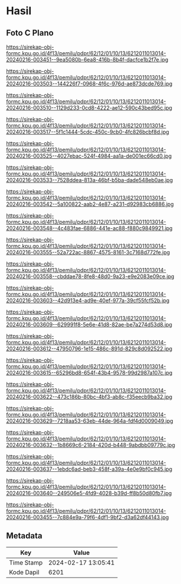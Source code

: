 # Hasil

## Foto C Plano

https://sirekap-obj-formc.kpu.go.id/4f13/pemilu/pdpr/62/12/01/10/13/6212011013014-20240216-003451--9ea5080b-6ea8-416b-8b4f-dacfce1b2f7e.jpg

https://sirekap-obj-formc.kpu.go.id/4f13/pemilu/pdpr/62/12/01/10/13/6212011013014-20240216-003503--144226f7-0968-4f6c-976d-ae873dcde769.jpg

https://sirekap-obj-formc.kpu.go.id/4f13/pemilu/pdpr/62/12/01/10/13/6212011013014-20240216-003510--1129d233-0cd8-4222-ae12-590c43bed95c.jpg

https://sirekap-obj-formc.kpu.go.id/4f13/pemilu/pdpr/62/12/01/10/13/6212011013014-20240216-003517--5f1c1444-5cdc-450c-9cb0-4fc826bcbf8d.jpg

https://sirekap-obj-formc.kpu.go.id/4f13/pemilu/pdpr/62/12/01/10/13/6212011013014-20240216-003525--4027ebac-524f-4984-aa1a-de001ec66cd0.jpg

https://sirekap-obj-formc.kpu.go.id/4f13/pemilu/pdpr/62/12/01/10/13/6212011013014-20240216-003533--7528ddea-813a-46bf-b5ba-dade548eb0ae.jpg

https://sirekap-obj-formc.kpu.go.id/4f13/pemilu/pdpr/62/12/01/10/13/6212011013014-20240216-003542--5a100822-aab2-4e87-a231-d92983cb6886.jpg

https://sirekap-obj-formc.kpu.go.id/4f13/pemilu/pdpr/62/12/01/10/13/6212011013014-20240216-003548--4c483fae-6886-441e-ac88-f880c9849921.jpg

https://sirekap-obj-formc.kpu.go.id/4f13/pemilu/pdpr/62/12/01/10/13/6212011013014-20240216-003555--52a722ac-8867-4575-8161-3c7168d772fe.jpg

https://sirekap-obj-formc.kpu.go.id/4f13/pemilu/pdpr/62/12/01/10/13/6212011013014-20240216-003558--cbddae78-8fe8-48d0-9a23-e9e2083e09ce.jpg

https://sirekap-obj-formc.kpu.go.id/4f13/pemilu/pdpr/62/12/01/10/13/6212011013014-20240216-003603--42d913e4-ad9e-40ef-977a-39cf55fcf52b.jpg

https://sirekap-obj-formc.kpu.go.id/4f13/pemilu/pdpr/62/12/01/10/13/6212011013014-20240216-003609--629991f8-5e6e-41d8-82ae-be7a274d53d8.jpg

https://sirekap-obj-formc.kpu.go.id/4f13/pemilu/pdpr/62/12/01/10/13/6212011013014-20240216-003612--47950796-1e15-486c-891d-829c8d092522.jpg

https://sirekap-obj-formc.kpu.go.id/4f13/pemilu/pdpr/62/12/01/10/13/6212011013014-20240216-003615--65296bd8-654f-43b4-9578-99d2987a107c.jpg

https://sirekap-obj-formc.kpu.go.id/4f13/pemilu/pdpr/62/12/01/10/13/6212011013014-20240216-003622--473c186b-80bc-4bf3-ab8c-f35eecb9ba32.jpg

https://sirekap-obj-formc.kpu.go.id/4f13/pemilu/pdpr/62/12/01/10/13/6212011013014-20240216-003629--7218aa53-63eb-44de-964a-fdf4d0009049.jpg

https://sirekap-obj-formc.kpu.go.id/4f13/pemilu/pdpr/62/12/01/10/13/6212011013014-20240216-003632--1b8669c6-2184-420d-b448-9abdbb09779c.jpg

https://sirekap-obj-formc.kpu.go.id/4f13/pemilu/pdpr/62/12/01/10/13/6212011013014-20240216-003637--1ebdc6ad-beb3-458f-a39a-4e0e9bf0c945.jpg

https://sirekap-obj-formc.kpu.go.id/4f13/pemilu/pdpr/62/12/01/10/13/6212011013014-20240216-003640--249506e5-4fd9-4028-b39d-ff8b50d80fb7.jpg

https://sirekap-obj-formc.kpu.go.id/4f13/pemilu/pdpr/62/12/01/10/13/6212011013014-20240216-003455--7c884e9a-79f6-4df1-9bf2-d3a62df44143.jpg


## Metadata

| Key        | Value               |
| ---------- | ------------------- |
| Time Stamp | 2024-02-17 13:05:41 |
| Kode Dapil | 6201                |



